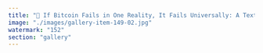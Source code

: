 ```yaml
---
title: "🧠 If Bitcoin Fails in One Reality, It Fails Universally: A Text-Based Thought Experiment on Value<br /><br />Let’s call this:<br />The Local Disproof Principle (Reframed for Humans)<br /><br />Premise (A): Bitcoin is claimed to be a universal store of value.<br /><br />Requirement (C): For something to be a store of value, it must retain that status across all accessible realities—not just niche economic or ideological environments.<br /><br />Counter-Evidence (O): There exists at least one accessible, coherent reality where Bitcoin does not function as a valid store of value—whether due to economic design, energy dynamics, or social coordination costs.<br /><br />Conclusion (Therefore): The universal claim collapses. If it fails somewhere real, then it’s not a universal truth—it’s a contingent belief.<br /><br />Much like in logic: to disprove a universal claim, you only need one consistent counterexample.<br /><br />This means that Bitcoin doesn’t fail because someone’s imagination is too wild—it fails because the claim to universality cannot withstand even one coherent, accessible divergence.<br /><br />📉 A store of value that is vulnerable to selective coherence is not resilient. It is performative.<br /><br /><br />#SystemicRecalibration <br />#StoreOfBelief <br />#DecentralizedThinking <br />#PhilosophyOfValue <br />#SignalIntegrity <br />#LinkedInProofs<br /><br />cc Ethereum Foundation Eigen Labs CoinDesk<br /><br />pwnd Strategy"
image: "./images/gallery-item-149-02.jpg"
watermark: "152"
section: "gallery"
---
```

